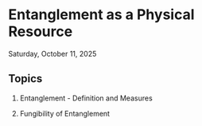 # Entanglement as a Physical Resource

Saturday, October 11, 2025

## Topics

1. Entanglement - Definition and Measures

2. Fungibility of Entanglement

